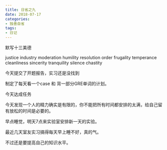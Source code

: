 ```yaml
---
title: 日省之九
date: 2018-07-17
categories:
- 独善自省
tags:
- 日记
---
```


默写十三美德

justice industry moderation humility resolution order frugality temperance cleanliness sincerity tranquility silence chastity

今天提交了开题报告，实习还是没找到

制定了每天看一个case 和 背一部分GRE单词的计划。

今天达成任务

今天发现一个人的精力确实是有限的，你不能把所有时间都安排的太满，给自己留有放松的时间是必要的。

早点睡觉，明天7点来实验室安排新一天的实验。

最近几天室友实习搞得每天早上睡不好，真的气。

不过还是要提高自己的知识水平。

